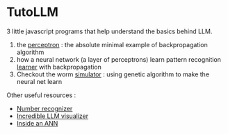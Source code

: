 # TutoLLM
3 little javascript programs that help understand the basics behind LLM.
1. the [perceptron](https://johannoriel.github.io/TutoLLM/perceptron.html) : the absolute minimal example of backpropagation algorithm
2. how a neural network (a layer of perceptrons) learn pattern recognition [learner](https://johannoriel.github.io/TutoLLM/learner.html) with backpropagation
3. Checkout the worm [simulator](https://johannoriel.github.io/TutoLLM/index.html) : using genetic algorithm to make the neural net learn

Other useful resources : 
* [Number recognizer](https://machinelearning.tobiashill.se/2019/01/28/extra-2-a-mnist-playground/)
* [Incredible LLM visualizer](https://bbycroft.net/llm)
* [Inside an ANN](https://x.com/gabeElbling/status/1850220333631943068)
